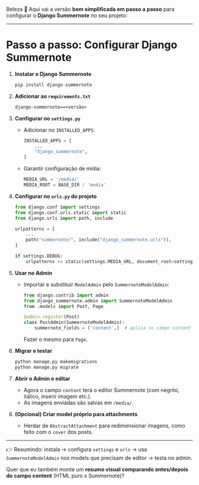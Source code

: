 Beleza 🚀
Aqui vai a versão **bem simplificada em passo a passo** para configurar o **Django Summernote** no seu projeto:

---

# Passo a passo: Configurar Django Summernote

1. **Instalar o Django Summernote**

   ```bash
   pip install django-summernote
   ```

2. **Adicionar ao `requirements.txt`**

   ```txt
   django-summernote==<versão>
   ```

3. **Configurar no `settings.py`**

   * Adicionar no `INSTALLED_APPS`:

     ```python
     INSTALLED_APPS = [
         ...
         "django_summernote",
     ]
     ```
   * Garantir configuração de mídia:

     ```python
     MEDIA_URL = '/media/'
     MEDIA_ROOT = BASE_DIR / 'media'
     ```

4. **Configurar no `urls.py` do projeto**

   ```python
   from django.conf import settings
   from django.conf.urls.static import static
   from django.urls import path, include

   urlpatterns = [
       ...
       path("summernote/", include("django_summernote.urls")),
   ]

   if settings.DEBUG:
       urlpatterns += static(settings.MEDIA_URL, document_root=settings.MEDIA_ROOT)
   ```

5. **Usar no Admin**

   * Importar e substituir `ModelAdmin` pelo `SummernoteModelAdmin`:

     ```python
     from django.contrib import admin
     from django_summernote.admin import SummernoteModelAdmin
     from .models import Post, Page

     @admin.register(Post)
     class PostAdmin(SummernoteModelAdmin):
         summernote_fields = ('content',)  # aplica no campo content
     ```

     Fazer o mesmo para `Page`.

6. **Migrar e testar**

   ```bash
   python manage.py makemigrations
   python manage.py migrate
   ```

7. **Abrir o Admin e editar**

   * Agora o campo `content` terá o editor Summernote (com negrito, itálico, inserir imagem etc.).
   * As imagens enviadas são salvas em `/media/`.

8. **(Opcional) Criar model próprio para attachments**

   * Herdar de `AbstractAttachment` para redimensionar imagens, como feito com o `cover` dos posts.

---

👉 Resumindo: instala → configura `settings` e `urls` → usa `SummernoteModelAdmin` nos models que precisam de editor → testa no admin.

Quer que eu também monte um **resumo visual comparando antes/depois do campo content** (HTML puro x Summernote)?
